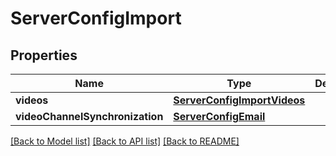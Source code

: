 # ServerConfigImport

## Properties
Name | Type | Description | Notes
------------ | ------------- | ------------- | -------------
**videos** | [**ServerConfigImportVideos**](ServerConfigImportVideos.md) |  | [optional] 
**videoChannelSynchronization** | [**ServerConfigEmail**](ServerConfigEmail.md) |  | [optional] 

[[Back to Model list]](../README.md#documentation-for-models) [[Back to API list]](../README.md#documentation-for-api-endpoints) [[Back to README]](../README.md)



